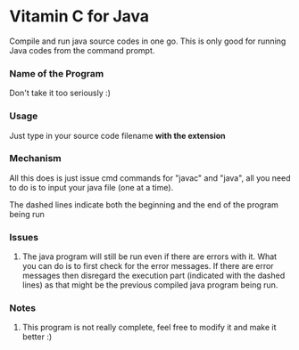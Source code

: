 # Vitamin C for Java
Compile and run java source codes in one go.
This is only good for running Java codes from the command prompt.

### Name of the Program
Don't take it too seriously :)

### Usage
Just type in your source code filename __with the extension__

### Mechanism
All this does is just issue cmd commands for "javac" and "java", all you need to do is to input your java file (one at a time).

The dashed lines indicate both the beginning and the end of the program being run

### Issues
1. The java program will still be run even if there are errors with it. What you can do is to first check for the error messages. If there are error messages then disregard the execution part (indicated with the dashed lines) as that might be the previous compiled java program being run.

### Notes
1. This program is not really complete, feel free to modify it and make it better :)
